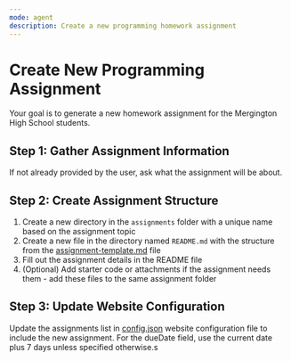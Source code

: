 ```yaml
---
mode: agent
description: Create a new programming homework assignment
---
```


# Create New Programming Assignment

Your goal is to generate a new homework assignment for the Mergington High School students.

## Step 1: Gather Assignment Information

If not already provided by the user, ask what the assignment will be about.

## Step 2: Create Assignment Structure

1. Create a new directory in the `assignments` folder with a unique name based on the assignment topic
1. Create a new file in the directory named `README.md` with the structure from the [assignment-template.md](../../templates/assignment-template.md) file
1. Fill out the assignment details in the README file
1. (Optional) Add starter code or attachments if the assignment needs them - add these files to the same assignment folder

## Step 3: Update Website Configuration

Update the assignments list in [config.json](../../config.json) website configuration file to include the new assignment. For the dueDate field, use the current date plus 7 days unless specified otherwise.s